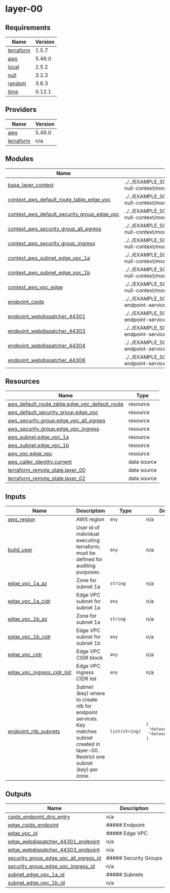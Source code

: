 # layer-00

<!-- BEGINNING OF PRE-COMMIT-TERRAFORM DOCS HOOK -->
## Requirements

| Name | Version |
|------|---------|
| <a name="requirement_terraform"></a> [terraform](#requirement\_terraform) | 1.5.7 |
| <a name="requirement_aws"></a> [aws](#requirement\_aws) | 5.49.0 |
| <a name="requirement_local"></a> [local](#requirement\_local) | 2.5.2 |
| <a name="requirement_null"></a> [null](#requirement\_null) | 3.2.3 |
| <a name="requirement_random"></a> [random](#requirement\_random) | 3.6.3 |
| <a name="requirement_time"></a> [time](#requirement\_time) | 0.12.1 |

## Providers

| Name | Version |
|------|---------|
| <a name="provider_aws"></a> [aws](#provider\_aws) | 5.49.0 |
| <a name="provider_terraform"></a> [terraform](#provider\_terraform) | n/a |

## Modules

| Name | Source | Version |
|------|--------|---------|
| <a name="module_base_layer_context"></a> [base\_layer\_context](#module\_base\_layer\_context) | ../../EXAMPLE_SOURCE/terraform/shared/modules/terraform-null-context/modules/legacy | n/a |
| <a name="module_context_aws_default_route_table_edge_vpc"></a> [context\_aws\_default\_route\_table\_edge\_vpc](#module\_context\_aws\_default\_route\_table\_edge\_vpc) | ../../EXAMPLE_SOURCE/terraform/shared/modules/terraform-null-context/modules/legacy | n/a |
| <a name="module_context_aws_default_security_group_edge_vpc"></a> [context\_aws\_default\_security\_group\_edge\_vpc](#module\_context\_aws\_default\_security\_group\_edge\_vpc) | ../../EXAMPLE_SOURCE/terraform/shared/modules/terraform-null-context/modules/legacy | n/a |
| <a name="module_context_aws_security_group_all_egress"></a> [context\_aws\_security\_group\_all\_egress](#module\_context\_aws\_security\_group\_all\_egress) | ../../EXAMPLE_SOURCE/terraform/shared/modules/terraform-null-context/modules/legacy | n/a |
| <a name="module_context_aws_security_group_ingress"></a> [context\_aws\_security\_group\_ingress](#module\_context\_aws\_security\_group\_ingress) | ../../EXAMPLE_SOURCE/terraform/shared/modules/terraform-null-context/modules/legacy | n/a |
| <a name="module_context_aws_subnet_edge_vpc_1a"></a> [context\_aws\_subnet\_edge\_vpc\_1a](#module\_context\_aws\_subnet\_edge\_vpc\_1a) | ../../EXAMPLE_SOURCE/terraform/shared/modules/terraform-null-context/modules/legacy | n/a |
| <a name="module_context_aws_subnet_edge_vpc_1b"></a> [context\_aws\_subnet\_edge\_vpc\_1b](#module\_context\_aws\_subnet\_edge\_vpc\_1b) | ../../EXAMPLE_SOURCE/terraform/shared/modules/terraform-null-context/modules/legacy | n/a |
| <a name="module_context_aws_vpc_edge"></a> [context\_aws\_vpc\_edge](#module\_context\_aws\_vpc\_edge) | ../../EXAMPLE_SOURCE/terraform/shared/modules/terraform-null-context/modules/legacy | n/a |
| <a name="module_endpoint_cpids"></a> [endpoint\_cpids](#module\_endpoint\_cpids) | ../../EXAMPLE_SOURCE/terraform/ibp/modules/aws-endpoint-services | n/a |
| <a name="module_endpoint_webdispatcher_44301"></a> [endpoint\_webdispatcher\_44301](#module\_endpoint\_webdispatcher\_44301) | ../../EXAMPLE_SOURCE/terraform/ibp/modules/aws-endpoint-services | n/a |
| <a name="module_endpoint_webdispatcher_44303"></a> [endpoint\_webdispatcher\_44303](#module\_endpoint\_webdispatcher\_44303) | ../../EXAMPLE_SOURCE/terraform/ibp/modules/aws-endpoint-services | n/a |
| <a name="module_endpoint_webdispatcher_44304"></a> [endpoint\_webdispatcher\_44304](#module\_endpoint\_webdispatcher\_44304) | ../../EXAMPLE_SOURCE/terraform/ibp/modules/aws-endpoint-services | n/a |
| <a name="module_endpoint_webdispatcher_44306"></a> [endpoint\_webdispatcher\_44306](#module\_endpoint\_webdispatcher\_44306) | ../../EXAMPLE_SOURCE/terraform/ibp/modules/aws-endpoint-services | n/a |

## Resources

| Name | Type |
|------|------|
| [aws_default_route_table.edge_vpc_default_route](https://registry.terraform.io/providers/hashicorp/aws/5.49.0/docs/resources/default_route_table) | resource |
| [aws_default_security_group.edge_vpc](https://registry.terraform.io/providers/hashicorp/aws/5.49.0/docs/resources/default_security_group) | resource |
| [aws_security_group.edge_vpc_all_egress](https://registry.terraform.io/providers/hashicorp/aws/5.49.0/docs/resources/security_group) | resource |
| [aws_security_group.edge_vpc_ingress](https://registry.terraform.io/providers/hashicorp/aws/5.49.0/docs/resources/security_group) | resource |
| [aws_subnet.edge_vpc_1a](https://registry.terraform.io/providers/hashicorp/aws/5.49.0/docs/resources/subnet) | resource |
| [aws_subnet.edge_vpc_1b](https://registry.terraform.io/providers/hashicorp/aws/5.49.0/docs/resources/subnet) | resource |
| [aws_vpc.edge_vpc](https://registry.terraform.io/providers/hashicorp/aws/5.49.0/docs/resources/vpc) | resource |
| [aws_caller_identity.current](https://registry.terraform.io/providers/hashicorp/aws/5.49.0/docs/data-sources/caller_identity) | data source |
| [terraform_remote_state.layer_00](https://registry.terraform.io/providers/hashicorp/terraform/latest/docs/data-sources/remote_state) | data source |
| [terraform_remote_state.layer_02](https://registry.terraform.io/providers/hashicorp/terraform/latest/docs/data-sources/remote_state) | data source |

## Inputs

| Name | Description | Type | Default | Required |
|------|-------------|------|---------|:--------:|
| <a name="input_aws_region"></a> [aws\_region](#input\_aws\_region) | AWS region | `any` | n/a | yes |
| <a name="input_build_user"></a> [build\_user](#input\_build\_user) | User id of individual executing terraform; must be defined for auditing purposes. | `any` | n/a | yes |
| <a name="input_edge_vpc_1a_az"></a> [edge\_vpc\_1a\_az](#input\_edge\_vpc\_1a\_az) | Zone for subnet 1a | `string` | n/a | yes |
| <a name="input_edge_vpc_1a_cidr"></a> [edge\_vpc\_1a\_cidr](#input\_edge\_vpc\_1a\_cidr) | Edge VPC subnet for subnet 1a | `any` | n/a | yes |
| <a name="input_edge_vpc_1b_az"></a> [edge\_vpc\_1b\_az](#input\_edge\_vpc\_1b\_az) | Zone for subnet 1a | `string` | n/a | yes |
| <a name="input_edge_vpc_1b_cidr"></a> [edge\_vpc\_1b\_cidr](#input\_edge\_vpc\_1b\_cidr) | Edge VPC subnet for subnet 1b | `any` | n/a | yes |
| <a name="input_edge_vpc_cidr"></a> [edge\_vpc\_cidr](#input\_edge\_vpc\_cidr) | Edge VPC CIDR block | `any` | n/a | yes |
| <a name="input_edge_vpc_ingress_cidr_list"></a> [edge\_vpc\_ingress\_cidr\_list](#input\_edge\_vpc\_ingress\_cidr\_list) | Edge VPC ingress CIDR list | `any` | n/a | yes |
| <a name="input_endpoint_nlb_subnets"></a> [endpoint\_nlb\_subnets](#input\_endpoint\_nlb\_subnets) | Subnet (key) where to create nlb for endpoint services. Key matches subnet created in layer-00. Restrict one subnet (key) per zone. | `list(string)` | <pre>[<br/>  "dataservices_1",<br/>  "dataservices_2"<br/>]</pre> | no |

## Outputs

| Name | Description |
|------|-------------|
| <a name="output_cpids_endpoint_dns_entry"></a> [cpids\_endpoint\_dns\_entry](#output\_cpids\_endpoint\_dns\_entry) | n/a |
| <a name="output_edge_cpids_endpoint"></a> [edge\_cpids\_endpoint](#output\_edge\_cpids\_endpoint) | ##### Endpoint |
| <a name="output_edge_vpc_id"></a> [edge\_vpc\_id](#output\_edge\_vpc\_id) | ##### Edge VPC |
| <a name="output_edge_webdispatcher_44301_endpoint"></a> [edge\_webdispatcher\_44301\_endpoint](#output\_edge\_webdispatcher\_44301\_endpoint) | n/a |
| <a name="output_edge_webdispatcher_44303_endpoint"></a> [edge\_webdispatcher\_44303\_endpoint](#output\_edge\_webdispatcher\_44303\_endpoint) | n/a |
| <a name="output_security_group_edge_vpc_all_egress_id"></a> [security\_group\_edge\_vpc\_all\_egress\_id](#output\_security\_group\_edge\_vpc\_all\_egress\_id) | ##### Security Groups |
| <a name="output_security_group_edge_vpc_ingress_id"></a> [security\_group\_edge\_vpc\_ingress\_id](#output\_security\_group\_edge\_vpc\_ingress\_id) | n/a |
| <a name="output_subnet_edge_vpc_1a_id"></a> [subnet\_edge\_vpc\_1a\_id](#output\_subnet\_edge\_vpc\_1a\_id) | ##### Subnets |
| <a name="output_subnet_edge_vpc_1b_id"></a> [subnet\_edge\_vpc\_1b\_id](#output\_subnet\_edge\_vpc\_1b\_id) | n/a |
<!-- END OF PRE-COMMIT-TERRAFORM DOCS HOOK -->
